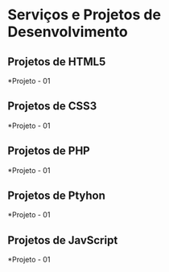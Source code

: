 # Serviços e Projetos de Desenvolvimento

## Projetos de HTML5
*Projeto - 01
## Projetos de CSS3
*Projeto - 01
## Projetos de PHP
*Projeto - 01
## Projetos de Ptyhon
*Projeto - 01
## Projetos de JavScript
*Projeto - 01


